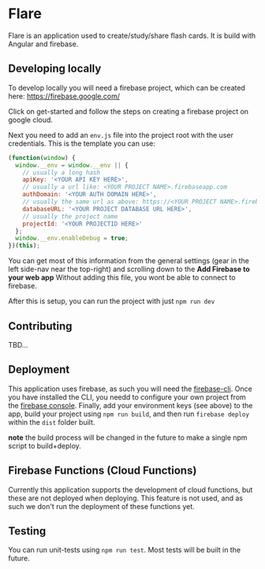 # Flare

Flare is an application used to create/study/share flash cards. It is build with Angular
and firebase.

## Developing locally

To develop locally you will need a firebase project, which can be created here:
https://firebase.google.com/

Click on get-started and follow the steps on creating a firebase project on google cloud.

Next you need to add an `env.js` file into the project root with the user credentials.
This is the template you can use:

```javascript
(function(window) {
  window.__env = window.__env || {
    // usually a long hash
    apiKey: '<YOUR API KEY HERE>',
    // usually a url like: <YOUR PROJECT NAME>.firebaseapp.com
    authDomain: '<YOUR AUTH DOMAIN HERE>',
    // usually the same url as above: https://<YOUR PROJECT NAME>.firebaseio.com
    databaseURL: '<YOUR PROJECT DATABASE URL HERE>',
    // usually the project name
    projectId: '<YOUR PROJECTID HERE>'
  };
  window.__env.enableDebug = true;
})(this);
```

You can get most of this information from the general settings (gear in the left side-nav near the top-right)
and scrolling down to the **Add Firebase to your web app** Without adding this file, you wont be able to connect to firebase.

After this is setup, you can run the project with just `npm run dev`

## Contributing

TBD...

## Deployment

This application uses firebase, as such you will need the [firebase-cli](https://github.com/firebase/firebase-tools). Once you have installed the CLI, you needd to configure your own project from the [firebase console](https://console.firebase.google.com/u/0/). Finally, add your environment keys (see above) to the app, build your project using `npm run build`, and then run `firebase deploy` within the `dist` folder built.

**note** the build process will be changed in the future to make a single npm script to build+deploy.

## Firebase Functions (Cloud Functions)

Currently this application supports the development of cloud functions, but these are not
deployed when deploying. This feature is not used, and as such we don't run the deployment
of these functions yet.

## Testing

You can run unit-tests using `npm run test`. Most tests will be built in the future.
